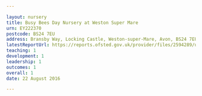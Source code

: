 ```yaml
---

layout: nursery
title: Busy Bees Day Nursery at Weston Super Mare
urn: EY222370
postcode: BS24 7EU
address: Bransby Way, Locking Castle, Weston-super-Mare, Avon, BS24 7EU
latestReportUrl: https://reports.ofsted.gov.uk/provider/files/2594289/urn/EY222370.pdf
teaching: 1
development: 1
leadership: 1
outcomes: 1
overall: 1
date: 22 August 2016

---
```

